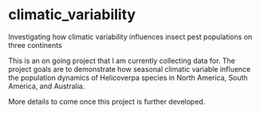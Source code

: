 # climatic_variability

Investigating how climatic variability influences insect pest populations on three continents

This is an on going project that I am currently collecting data for. The project goals are to demonstrate how seasonal climatic variable influence the population dynamics of Helicoverpa species in North America, South America, and Australia.

More details to come once this project is further developed.

